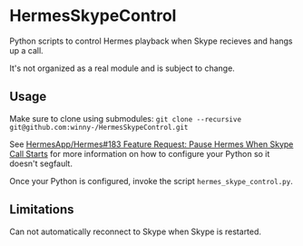 # HermesSkypeControl

Python scripts to control Hermes playback when Skype recieves and hangs up a call.

It's not organized as a real module and is subject to change.

## Usage

Make sure to clone using submodules: `git clone --recursive git@github.com:winny-/HermesSkypeControl.git`

See [HermesApp/Hermes#183 Feature Request: Pause Hermes When Skype Call Starts](https://github.com/HermesApp/Hermes/issues/183) for more information on how to configure your Python so it doesn't segfault.

Once your Python is configured, invoke the script `hermes_skype_control.py`.

## Limitations

Can not automatically reconnect to Skype when Skype is restarted.
